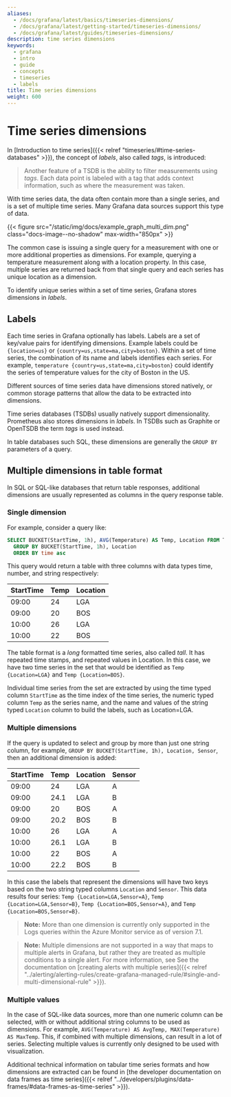 ```yaml
---
aliases:
  - /docs/grafana/latest/basics/timeseries-dimensions/
  - /docs/grafana/latest/getting-started/timeseries-dimensions/
  - /docs/grafana/latest/guides/timeseries-dimensions/
description: time series dimensions
keywords:
  - grafana
  - intro
  - guide
  - concepts
  - timeseries
  - labels
title: Time series dimensions
weight: 600
---
```


# Time series dimensions

In [Introduction to time series]({{< relref "timeseries/#time-series-databases" >}}), the concept of _labels_, also called _tags_, is introduced:

> Another feature of a TSDB is the ability to filter measurements using _tags_. Each data point is labeled with a tag that adds context information, such as where the measurement was taken.

With time series data, the data often contain more than a single series, and is a set of multiple time series. Many Grafana data sources support this type of data.

{{< figure src="/static/img/docs/example_graph_multi_dim.png" class="docs-image--no-shadow" max-width="850px" >}}

The common case is issuing a single query for a measurement with one or more additional properties as dimensions. For example, querying a temperature measurement along with a location property. In this case, multiple series are returned back from that single query and each series has unique location as a dimension.

To identify unique series within a set of time series, Grafana stores dimensions in _labels_.

## Labels

Each time series in Grafana optionally has labels. Labels are a set of key/value pairs for identifying dimensions. Example labels could be `{location=us}` or `{country=us,state=ma,city=boston}`. Within a set of time series, the combination of its name and labels identifies each series. For example, `temperature {country=us,state=ma,city=boston}` could identify the series of temperature values for the city of Boston in the US.

Different sources of time series data have dimensions stored natively, or common storage patterns that allow the data to be extracted into dimensions.

Time series databases (TSDBs) usually natively support dimensionality. Prometheus also stores dimensions in _labels_. In TSDBs such as Graphite or OpenTSDB the term _tags_ is used instead.

In table databases such SQL, these dimensions are generally the `GROUP BY` parameters of a query.

## Multiple dimensions in table format

In SQL or SQL-like databases that return table responses, additional dimensions are usually represented as columns in the query response table.

### Single dimension

For example, consider a query like:

```sql
SELECT BUCKET(StartTime, 1h), AVG(Temperature) AS Temp, Location FROM T
  GROUP BY BUCKET(StartTime, 1h), Location
  ORDER BY time asc
```

This query would return a table with three columns with data types time, number, and string respectively:

| StartTime | Temp | Location |
| --------- | ---- | -------- |
| 09:00     | 24   | LGA      |
| 09:00     | 20   | BOS      |
| 10:00     | 26   | LGA      |
| 10:00     | 22   | BOS      |

The table format is a _long_ formatted time series, also called _tall_. It has repeated time stamps, and repeated values in Location. In this case, we have two time series in the set that would be identified as `Temp {Location=LGA}` and `Temp {Location=BOS}`.

Individual time series from the set are extracted by using the time typed column `StartTime` as the time index of the time series, the numeric typed column `Temp` as the series name, and the name and values of the string typed `Location` column to build the labels, such as Location=LGA.

### Multiple dimensions

If the query is updated to select and group by more than just one string column, for example, `GROUP BY BUCKET(StartTime, 1h), Location, Sensor`, then an additional dimension is added:

| StartTime | Temp | Location | Sensor |
| --------- | ---- | -------- | ------ |
| 09:00     | 24   | LGA      | A      |
| 09:00     | 24.1 | LGA      | B      |
| 09:00     | 20   | BOS      | A      |
| 09:00     | 20.2 | BOS      | B      |
| 10:00     | 26   | LGA      | A      |
| 10:00     | 26.1 | LGA      | B      |
| 10:00     | 22   | BOS      | A      |
| 10:00     | 22.2 | BOS      | B      |

In this case the labels that represent the dimensions will have two keys based on the two string typed columns `Location` and `Sensor`. This data results four series: `Temp {Location=LGA,Sensor=A}`, `Temp {Location=LGA,Sensor=B}`, `Temp {Location=BOS,Sensor=A}`, and `Temp {Location=BOS,Sensor=B}`.

> **Note:** More than one dimension is currently only supported in the Logs queries within the Azure Monitor service as of version 7.1.

> **Note:** Multiple dimensions are not supported in a way that maps to multiple alerts in Grafana, but rather they are treated as multiple conditions to a single alert. For more information, see See the documentation on [creating alerts with multiple series]({{< relref "../alerting/alerting-rules/create-grafana-managed-rule/#single-and-multi-dimensional-rule" >}}).

### Multiple values

In the case of SQL-like data sources, more than one numeric column can be selected, with or without additional string columns to be used as dimensions. For example, `AVG(Temperature) AS AvgTemp, MAX(Temperature) AS MaxTemp`. This, if combined with multiple dimensions, can result in a lot of series. Selecting multiple values is currently only designed to be used with visualization.

Additional technical information on tabular time series formats and how dimensions are extracted can be found in [the developer documentation on data frames as time series]({{< relref "../developers/plugins/data-frames/#data-frames-as-time-series" >}}).

